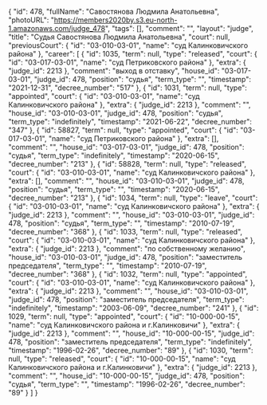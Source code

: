 {
    "id": 478,
    "fullName": "Савостянова Людмила Анатольевна",
    "photoURL": "https://members2020by.s3.eu-north-1.amazonaws.com/judge_478",
    "tags": [],
    "comment": "",
    "layout": "judge",
    "title": "Судья Савостянова Людмила Анатольевна",
    "court": null,
    "previousCourt": {
        "id": "03-010-03-01",
        "name": "суд Калинковичского района"
    },
    "career": [
        {
            "id": 1035,
            "term": null,
            "type": "released",
            "court": {
                "id": "03-017-03-01",
                "name": "суд Петриковского района"
            },
            "extra": {
                "judge_id": 2213
            },
            "comment": "выход в отставку",
            "house_id": "03-017-03-01",
            "judge_id": 478,
            "position": "судья",
            "term_type": "",
            "timestamp": "2021-12-31",
            "decree_number": "517"
        },
        {
            "id": 1031,
            "term": null,
            "type": "appointed",
            "court": {
                "id": "03-010-03-01",
                "name": "суд Калинковичского района"
            },
            "extra": {
                "judge_id": 2213
            },
            "comment": "",
            "house_id": "03-010-03-01",
            "judge_id": 478,
            "position": "судья",
            "term_type": "indefinitely",
            "timestamp": "2021-06-22",
            "decree_number": "347"
        },
        {
            "id": 58827,
            "term": null,
            "type": "appointed",
            "court": {
                "id": "03-017-03-01",
                "name": "суд Петриковского района"
            },
            "extra": [],
            "comment": "",
            "house_id": "03-017-03-01",
            "judge_id": 478,
            "position": "судья",
            "term_type": "indefinitely",
            "timestamp": "2020-06-15",
            "decree_number": "213"
        },
        {
            "id": 58828,
            "term": null,
            "type": "released",
            "court": {
                "id": "03-010-03-01",
                "name": "суд Калинковичского района"
            },
            "extra": [],
            "comment": "",
            "house_id": "03-010-03-01",
            "judge_id": 478,
            "position": "судья",
            "term_type": "",
            "timestamp": "2020-06-15",
            "decree_number": "213"
        },
        {
            "id": 1034,
            "term": null,
            "type": "leave",
            "court": {
                "id": "03-010-03-01",
                "name": "суд Калинковичского района"
            },
            "extra": {
                "judge_id": 2213
            },
            "comment": "",
            "house_id": "03-010-03-01",
            "judge_id": 478,
            "position": "судья",
            "term_type": "",
            "timestamp": "2010-07-19",
            "decree_number": "368"
        },
        {
            "id": 1033,
            "term": null,
            "type": "released",
            "court": {
                "id": "03-010-03-01",
                "name": "суд Калинковичского района"
            },
            "extra": {
                "judge_id": 2213
            },
            "comment": "по собственному желанию",
            "house_id": "03-010-03-01",
            "judge_id": 478,
            "position": "заместитель председателя",
            "term_type": "",
            "timestamp": "2010-07-19",
            "decree_number": "368"
        },
        {
            "id": 1032,
            "term": null,
            "type": "appointed",
            "court": {
                "id": "03-010-03-01",
                "name": "суд Калинковичского района"
            },
            "extra": {
                "judge_id": 2213
            },
            "comment": "",
            "house_id": "03-010-03-01",
            "judge_id": 478,
            "position": "заместитель председателя",
            "term_type": "indefinitely",
            "timestamp": "2003-06-09",
            "decree_number": "241"
        },
        {
            "id": 1029,
            "term": null,
            "type": "appointed",
            "court": {
                "id": "10-000-00-15",
                "name": "суд Калинковичского района и г.Калинковичи"
            },
            "extra": {
                "judge_id": 2213
            },
            "comment": "",
            "house_id": "10-000-00-15",
            "judge_id": 478,
            "position": "заместитель председателя",
            "term_type": "indefinitely",
            "timestamp": "1996-02-26",
            "decree_number": "89"
        },
        {
            "id": 1030,
            "term": null,
            "type": "released",
            "court": {
                "id": "10-000-00-15",
                "name": "суд Калинковичского района и г.Калинковичи"
            },
            "extra": {
                "judge_id": 2213
            },
            "comment": "",
            "house_id": "10-000-00-15",
            "judge_id": 478,
            "position": "судья",
            "term_type": "",
            "timestamp": "1996-02-26",
            "decree_number": "89"
        }
    ]
}